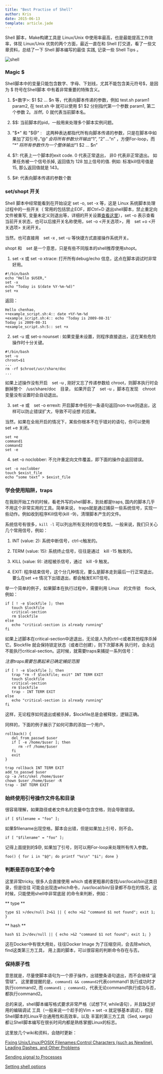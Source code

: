 ```yaml
---
title: "Best Practise of Shell"
author: Kris
date: 2015-06-13
template: article.jade
---
```


Shell 脚本，Make构建工具是 Linux/Unix 中使用率最高，也是最能提高工作效率，体现 Linux/Unix 
优势的两个方面，最近一直在和 Shell 打交道，看了一些文章资料，总结了一下 Shell 脚本编写的最佳
实践, 记录一些 Shell Tips 。<span class="more"></span>

![shell](shell.jpg)
### Magic $

Shell脚本中的变量只能包含数字、字母、下划线，尤其不能包含美元符号$，是因为 $ 符号在Shell脚本
中有着非常重要的特殊含义。

1. $<数字>: $1 $2 ... $n 等，代表向脚本传递的参数，例如 test.sh param1 param2, 在 test.sh 中
就可以使用 $1 $2 分别指代第一个参数 param1, 第二个参数 $2。当然，$0 就代表当前脚本名。

2. $$: 当前脚本的pid，一般用来处理多个脚本实例问题。

3. "$*" 和 "$@" :　这两种表达都指代所有向脚本传递的参数，只是在脚本中如果加了双引号，”$@” 会
将所有参数分开输出“$1”, “$2” ... “$n” ，方便For-loop，而 ”$*” 将所有参数作为一个整体输出 “$1
$2 ... $n”

4. $?: 代表上一个脚本的exit code. 0 代表正常退出， 非0 代表非正常退出。
如果任务被一个信号杀掉, 返回值为 128 加上信号的值. 例如: 标准kill信号值是 15, 那么返回值就是 143。

5. $#: 代表向脚本传递的参数个数

### set/shopt 开关

Shell 脚本中经常能看到在开始设定 set -o, set -x 等，这是 Linux 系统脚本处理过程中的一些开关（
常用的包括禁止EOF，即Ctrl+D 退出shell脚本，禁止重定向文件被重写, 变量未定义则退出等，详细的开关设置[查看这里](http://baidu.com)），set -o
表示查看当前开关状态，也可以后接开关名称使用，set -o <开关选项>，用　set +o <开关选项> 关闭开关。

当然，也可直接用　set -x , set -u 等快捷方式直接操作系统开关。

shopt 和　set 是一个意思，只是有些不同版本的shell推荐使用shopt。

1. set -x 或 set -o xtrace: 打开所有debug/echo 信息，这点在脚本调试时非常好用。

```
#!/bin/bash
echo "Hello $USER,"
set -x
echo "Today is $(date %Y-%m-%d)"
set +x
```
返回：

```
Hello chenhao,
++example_script.sh:4:: date +%Y-%m-%d
+example_script.sh:4:: echo 'Today is 2009-08-31'
Today is 2009-08-31
+example_script.sh:5:: set +x
```

2. set -u 或 set-o nounset : 如果变量未设置，则程序直接退出，这在某些危险操作时十分关键。

```
#!/bin/bash
set -u
chroot=$1
...
rm -rf $chroot/usr/share/doc
...
```

如果上述操作没有开启　set -u , 刚好又忘了传递参数给 chroot，则脚本执行时会删掉整个　/usr/share/doc　目录，
如果开启了　set -u ，脚本在发现　chroot 变量没有设置时会自动退出。

3. set -e 或　set -o errexit: 开启脚本中任何一条语句返回non-true则退出，这样可以防止错误扩大，导致不可设想
的后果。

当然，如果在全局开启的情况下，某些你根本不在乎错对的语句，你可以使用　set +e 关闭。

```
set +e
command1
command2
set -e
```

4. set -o noclobber: 不允许重定向文件覆盖，即下面的操作会返回错误。

```
set -o noclobber
touch $exist_file
echo “some text” > $exist_file
```

### 学会使用陷阱，traps

在我刚开始工作的时候，看老外写的shell脚本，到处都是traps, 国内的脚本几乎不用这个非常实用的工具。简单来说，
traps就是通过捕获一些系统信号，实现一些动作。例如收到程序Kill信号(kill -9)，清理脚本产生的文件。

系统信号有很多，`kill -l` 可以列出所有支持的信号类型。一般来说，我们只关心几个常用信号，例如：

1. INT (value: 2): 系统中断信号，ctrl-c触发的。

2. TERM (value: 15): 系统终止信号，往往是通过　kill -15 <PID> 触发的。

3. KILL (value: 9): 进程被杀信号，通过　kill -9 <PID> 触发。

4. EXIT: 程序结束信号，这个分几种情况，要么是脚本走到最后一行正常退出，要么在set +e 情况下出错退出，都会触发EXIT信号。

举一个简单的例子，如果脚本在执行过程中，需要利用 Linux　的文件锁　flock, 例如：

```
if [ ! -e $lockfile ]; then
   touch $lockfile
   critical-section
   rm $lockfile
else
   echo "critical-section is already running"
fi
```

如果上述脚本在critical-section中途退出，无论是人为的ctrl-c或者其他程序杀掉它。$lockfile 就会保持锁定状态（或者已创建），则下次脚本再
执行时，会永远不能执行critical-section。这时候，就需要traps来捕捉一系列信号：

*注意traps需要包裹起来已确定捕捉范围*

```
if [ ! -e $lockfile ]; then
   trap "rm -f $lockfile; exit" INT TERM EXIT
   touch $lockfile
   critical-section
   rm $lockfile
   trap - INT TERM EXIT
else
   echo "critical-section is already running"
fi
```

这样，无论程序如何退出或被杀掉，$lockfile总是会被释放，逻辑正确。

同样的，下面的例子展示了如何可靠的添加一个用户。

```
rollback() {
   del_from_passwd $user
   if [ -e /home/$user ]; then
      rm -rf /home/$user
   fi
   exit
}

trap rollback INT TERM EXIT
add_to_passwd $user
cp -a /etc/skel /home/$user
chown $user /home/$user -R
trap - INT TERM EXIT
```

### 始终使用引号操作文件名和目录

很容易理解，如果路径或者文件名的变量中包含空格，则会导致错误。

```
if [ $filename = "foo" ];
```
如果$filename出现空格，脚本会出错，但是如果加上引号，则不会。

```
if [ "$filename" = "foo" ];
```

记得上面提到的$@, 如果加了引号，则可以用For-loop来处理所有传入参数。

```
foo() { for i in "$@"; do printf "%s\n" "$i"; done }
```

### 判断是否存在某个命令

这里非常tricky, 很多人会直接使用 which 或者更粗暴的查找/usr/local/bin这类目录，但是往往
可能会出现连which命令，/usr/local/bin/目录都不存在的情况，这时候，只能使用shell中非常底层
的命令来判断，例如：

** type **
```
type $1 >/dev/null 2>&1 || { echo >&2 "command $1 not found"; exit 1; }
```

** hash **
```
hash $1 2>/dev/null || { echo >&2 "command $1 not found"; exit 1; }
```

这在Docker中有很大用处，往往Docker Image 为了压缩空间，会去除which, find这类第三方工具，
用上面的脚本，可以很容易的判断命令存在与否。

### 保持原子性

意思就是，尽量使脚本语句为一个原子操作，出错整条语句退出，而不会继续“滚雪球”。
这里要提醒的是，`command1 && command2`代表command1 执行成功时才执行command2, 而
`command1 ; command2`，代表无论command1执行成功与否，都执行command2。


总的来说，shell脚本编写格式要求非常严格（试想下if, while语句），并且缺乏好用的编辑调试
工具（一般来说一个趁手的Vim + set -x 就足够基本调试），但是Shell脚本的Linux平台通用性和高效率，以及
丰富的第三方工具（Sed, xargs）都让Shell脚本编写在很长时间内都是熟练掌握Linux的标志。


这里放几个wiki和资料，会随时更新：

[Fixing Unix/Linux/POSIX Filenames:Control Characters (such as Newline), Leading Dashes, and Other Problems](http://www.dwheeler.com/essays/fixing-unix-linux-filenames.html)

[Sending signal to Processes](http://bash.cyberciti.biz/guide/Sending_signal_to_Processes)

[Setting shell options](http://bash.cyberciti.biz/guide/Setting_shell_options)

